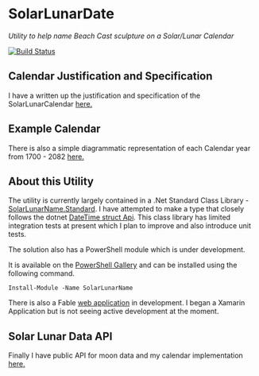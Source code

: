 # SolarLunarDate
_Utility to help name Beach Cast sculpture on a Solar/Lunar Calendar_

[![Build Status](https://travis-ci.com/CraigChamberlain/SolarLunarDate.svg?branch=master)](https://travis-ci.com/CraigChamberlain/SolarLunarDate)

## Calendar Justification and Specification
I have a written up the justification and specification of the SolarLunarCalendar [here.](https://craigchamberlain.github.io/SolarLunarDate/)

## Example Calendar
There is also a simple diagrammatic representation of each Calendar year from 1700 - 2082 [here.](https://craigchamberlain.github.io/SolarLunarCalendar)

## About this Utility
The utility is currently largely contained in a .Net Standard Class Library - 
[SolarLunarName.Standard](https://github.com/CraigChamberlain/SolarLunarDate/tree/master/C%23/SolarLunarName/SolarLunarName.Standard).  I have attempted to make a type that closely follows the dotnet [DateTime struct Api](https://docs.microsoft.com/en-us/dotnet/api/system.datetime). This class library has limited integration tests at present which I plan to improve and also introduce unit tests.  

The solution also has a PowerShell module which is under development.

It is available on the [PowerShell Gallery](https://www.powershellgallery.com/packages/SolarLunarName/) and can be installed using the following command.

    Install-Module -Name SolarLunarName 

There is also a Fable [web application](https://craigchamberlain.github.io/SolarLunarDate/tool/) in development. I began a Xamarin Application but is not seeing active development at the moment.

## Solar Lunar Data API
Finally I have public API for moon data and my calendar implementation [here.](https://github.com/CraigChamberlain/moon-data)
